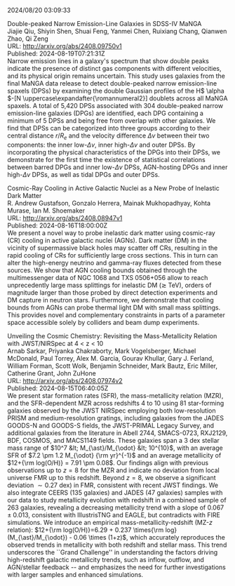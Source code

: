 2024/08/20 03:09:33  

Double-peaked Narrow Emission-Line Galaxies in SDSS-IV MaNGA  
Jiajie Qiu, Shiyin Shen, Shuai Feng, Yanmei Chen, Ruixiang Chang, Qianwen Zhao, Qi Zeng  
URL: http://arxiv.org/abs/2408.09750v1  
Published: 2024-08-19T07:21:31Z  
  Narrow emission lines in a galaxy's spectrum that show double peaks indicate the presence of distinct gas components with different velocities, and its physical origin remains uncertain. This study uses galaxies from the final MaNGA data release to detect double-peaked narrow emission-line spaxels (DPSs) by examining the double Gaussian profiles of the H$ \alpha $-[N \uppercase\expandafter{\romannumeral2}] doublets across all MaNGA spaxels. A total of 5,420 DPSs associated with 304 double-peaked narrow emission-line galaxies (DPGs) are identified, each DPG containing a minimum of 5 DPSs and being free from overlap with other galaxies. We find that DPSs can be categorized into three groups according to their central distance $r/R_e$ and the velocity difference $\Delta v$ between their two components: the inner low-$\Delta v$, inner high-$\Delta v$ and outer DPSs. By incorporating the physical characteristics of the DPGs into their DPSs, we demonstrate for the first time the existence of statistical correlations between barred DPGs and inner low-$\Delta v$ DPSs, AGN-hosting DPGs and inner high-$\Delta v$ DPSs, as well as tidal DPGs and outer DPSs.   

Cosmic-Ray Cooling in Active Galactic Nuclei as a New Probe of Inelastic
  Dark Matter  
R. Andrew Gustafson, Gonzalo Herrera, Mainak Mukhopadhyay, Kohta Murase, Ian M. Shoemaker  
URL: http://arxiv.org/abs/2408.08947v1  
Published: 2024-08-16T18:00:00Z  
  We present a novel way to probe inelastic dark matter using cosmic-ray (CR) cooling in active galactic nuclei (AGNs). Dark matter (DM) in the vicinity of supermassive black holes may scatter off CRs, resulting in the rapid cooling of CRs for sufficiently large cross sections. This in turn can alter the high-energy neutrino and gamma-ray fluxes detected from these sources. We show that AGN cooling bounds obtained through the multimessenger data of NGC 1068 and TXS 0506+056 allow to reach unprecedently large mass splittings for inelastic DM ($\gtrsim$ TeV), orders of magnitude larger than those probed by direct detection experiments and DM capture in neutron stars. Furthermore, we demonstrate that cooling bounds from AGNs can probe thermal light DM with small mass splittings. This provides novel and complementary constraints in parts of a parameter space accessible solely by colliders and beam dump experiments.   

Unveiling the Cosmic Chemistry: Revisiting the Mass-Metallicity Relation
  with JWST/NIRSpec at 4 &lt; z &lt; 10  
Arnab Sarkar, Priyanka Chakraborty, Mark Vogelsberger, Michael McDonald, Paul Torrey, Alex M. Garcia, Gourav Khullar, Gary J. Ferland, William Forman, Scott Wolk, Benjamin Schneider, Mark Bautz, Eric Miller, Catherine Grant, John ZuHone  
URL: http://arxiv.org/abs/2408.07974v2  
Published: 2024-08-15T06:40:05Z  
  We present star formation rates (SFR), the mass-metallicity relation (MZR), and the SFR-dependent MZR across redshifts 4 to 10 using 81 star-forming galaxies observed by the JWST NIRSpec employing both low-resolution PRISM and medium-resolution gratings, including galaxies from the JADES GOODS-N and GOODS-S fields, the JWST-PRIMAL Legacy Survey, and additional galaxies from the literature in Abell 2744, SMACS-0723, RXJ2129, BDF, COSMOS, and MACS1149 fields. These galaxies span a 3 dex stellar mass range of $10^7 &lt; M_{\ast}/M_{\odot} &lt; 10^{10}$, with an average SFR of $7.2 \pm 1.2 M_{\odot} {\rm yr}^{-1}$ and an average metallicity of $12+{\rm log(O/H)} = 7.91 \pm 0.08$. Our findings align with previous observations up to $z=8$ for the MZR and indicate no deviation from local universe FMR up to this redshift. Beyond $z=8$, we observe a significant deviation $\sim 0.27$ dex) in FMR, consistent with recent JWST findings. We also integrate CEERS (135 galaxies) and JADES (47 galaxies) samples with our data to study metallicity evolution with redshift in a combined sample of 263 galaxies, revealing a decreasing metallicity trend with a slope of $0.067 \pm 0.013$, consistent with IllustrisTNG and EAGLE, but contradicts with FIRE simulations. We introduce an empirical mass-metallicity-redshift (MZ-$z$ relation): $12+{\rm log(O/H)}=6.29 + 0.237 \times{\rm log}(M_{\ast}/M_{\odot}) - 0.06 \times (1+z)$, which accurately reproduces the observed trends in metallicity with both redshift and stellar mass. This trend underscores the ``Grand Challenge'' in understanding the factors driving high-redshift galactic metallicity trends, such as inflow, outflow, and AGN/stellar feedback -- and emphasizes the need for further investigations with larger samples and enhanced simulations.   

